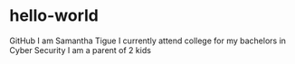 # hello-world
GitHub
I am Samantha Tigue
I currently attend college for my bachelors in Cyber Security
I am a parent of 2 kids

